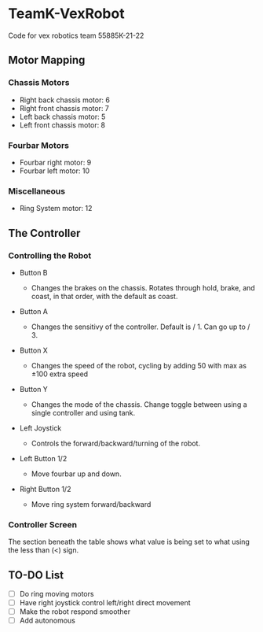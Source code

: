 
#  TeamK-VexRobot

Code for vex robotics team 55885K-21-22

  

## Motor Mapping

### Chassis Motors
* Right back chassis motor: 6
* Right front chassis motor: 7
* Left back chassis motor: 5
* Left front chassis motor: 8

### Fourbar Motors
* Fourbar right motor: 9
* Fourbar left motor: 10

### Miscellaneous
* Ring System motor: 12


##  The Controller

### Controlling the Robot
* Button B

    * Changes the brakes on the chassis. Rotates through hold, brake, and coast, in that order, with the default as coast.
* Button A

    * Changes the sensitivy of the controller. Default is / 1. Can go up to / 3.
* Button X

    * Changes the speed of the robot, cycling by adding 50 with max as ±100 extra speed
* Button Y

    * Changes the mode of the chassis. Change toggle between using a single controller and using tank.
    
* Left Joystick

    * Controls the forward/backward/turning of the robot. 
* Left Button 1/2

    * Move fourbar up and down.

* Right Button 1/2

  * Move ring system forward/backward

### Controller Screen
The section beneath the table shows what value is being set to what using the less than (<) sign.



## TO-DO List

- [ ] Do ring moving motors
- [ ] Have right joystick control left/right direct movement
- [ ] Make the robot respond smoother
- [ ] Add autonomous